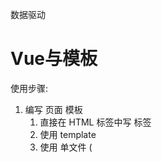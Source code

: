 数据驱动

# Vue与模板

使用步骤:

1. 编写 页面 模板 
   1. 直接在 HTML 标签中写 标签
   2. 使用 template
   3. 使用 单文件 ( <template /> )
2. 创建 Vue 的实例
   1. 在 Vue 的构造函数中提供: data, methods, computed, watcher, props, ...
3. 将 Vue 挂载到 页面中 ( mount )

# 数据驱动模型

Vue 的执行流程
1. 获得模板：模板中有“字符串变量”
2. 利用Vue 构造函数中所提供的数据来“字符串变量”，得到可以在页面中显示的标签
3. 根据字符串变量替换数据

Vue 利用 我们提供的数据 和 页面中 模板 生成了 一个新的 HTML 标签 ( node 元素 ),
替换到了 页面中 放置模板的位置.

如何实现

# 简单的模板渲染

# 虚拟DOM

目标：

1. 怎么将真正的 DOM 转换为 虚拟 DOM
2. 怎么将虚拟 DOM 转换为 真正的 DOM

深拷贝类似

day2

# 函数柯里化

参考资料:

- [函数式编程](https://llh911001.gitbooks.io/mostly-adequate-guide-chinese/content/)
- [维基百科](https://zh.wikipedia.org/wiki/%E6%9F%AF%E9%87%8C%E5%8C%96)

概念:

1. 柯里化： 一个函数原本有多个参数，只传入一个参数，生成**一个**新函数，有新函数接收剩下来的参数来运行得到的结构.
2. 偏函数： 一个函数原本有多个参数，只传入一部分参数，生成**一个**新函数，由新函数接收剩下的参数来运行得到结构.
3. 高阶函数：一个函数参数是一个函数，该函数对参数这个函数进行加工，得到一个函数，这加工用的函数就是高阶函数.

为什么使用柯里化？为了性能，使用柯里化可以缓存一部分能力

使用两个案例来说明:

1. 判断元素
2. 虚拟DOM 的render方法

1. 判断元素： 

Vue本质 上是使用 HTML 的字符串作为模板的，将字符串的 模板 转换为 AST, 在转换为 VNode.

- 模板 -> AST
- AST -> VNode
- Vnode -> DOM

哪一个阶段最消耗性能？

最消耗性能的是字符串解析( 模板 -> AST )

例子：let s = "1 + 2 * ( 3 + 4 ( 5 + 6 ))"
写一个程序，解析这个表达式，得到结果 ( 一般化 )
我们一般会将这个表达式转换为 "波兰式" 表达式，然后使用栈结构来运算

在 Vue 中每一个标签可以是真正的HTML标签, 也可以是自定义组件，如何区分？

在 Vue 源代码中其实将所有可用的 HTML 标签已经存起来了.

假设这里是考虑几个标签：

````js
let tags = 'div,p,a,img,ul,li'.split(',');
````
需要一个函数，判断一个标签名是否为 内置的 标签

````js
function isHTMLTag(tagName) {
    tagName = tagName.toLowerCase();
    return tags.includes(tagName)
}
````

模板是任意编写的，可以写的很简单, 也可以到很复杂，includes 内部也是要循环的

如果 6 中内置标签，而模板中有 10 个标签需要判断，那么就需要执行 60 次循环· 

2. 虚拟DOM 的 render 方法

vue 项目 *模板 转换为 抽象语法* 需要执行几次？？？

- 页面一开始加载需要渲染
- 每一个属性（ 响应式 ）数据在发生变化的时候 要渲染
- watch computed 等等

d1中06的代码 每一次渲染的时候，模板，模板就会被解析一次（简化的解析方法）

render 的作用是将虚拟DOM 转换为 真正的 DOM 加到页面中

- 虚拟 DOM 可以降级理解为AST
- 一个项目运行的时候 模板是不会变的，就表示AST是不会变的 

可以将代码进行优化，将虚拟 DOM 缓存起来，生成一个函数，函数只需要传入数据 就可以得到一个真正的DOM

# 响应式原理

- 我们在使用 Vue 时候，赋值属性获得属性都是直接使用的 Vue 实例
- 我们在设计属性值的时候，页面的数据更新

````js
Object.defineProoerty(对象,属性名,{
   configurable: false, // 是否可配置
   writable: false, // 是否可写入 // 此属性不能与set 和 get 同时存在
   enumerable: false, // 是否可枚举
   get() {},
   set() {} 
})
````
````js
function defineReactive(target,key,value,enumerable) {
   // 函数内部是一个局部作用域,value就在函数内使用的变量 ( 闭包 )
   Object.defineProperty(target,key,{
      configurable: true,
      enumberable,
      get() {
         console.log(`读取o的 ${key} 属性`)
         return value
      },
      set(newVal) {
         console.log(`设置${key}新值为:${newVal}`)
         value = newVal
      }
   })
}
````
处理多级问题
````js
let o = {
   list: [
      {}
   ],
   a: [
      {}
   ],
   b: {}
}
````
递归处理多级


对于对象可以使用 递归来响应式化, 但是数组也需要响应式化

- push
- pop
- shift
- unshift
- resever
- sort
- splice

要做那些处理?

1. 在改变数组的数据时候,发出通知
   - Vue2 中的缺陷, 数组发生变化, 设置length无法通知 (Vue3 使用ES6中 Proxy语法 解决了这个问题)
2. 加入的元素也应该变成响应式的

技巧: 如果函数已经定义, 但是需要扩展功能,一般的处理办法:

1. 使用一个临时的函数名存储函数
2. 重新定义原来的函数
3. 定义扩展的功能
4. 调用临时的那个函数 

扩展数组的push 和 pop 如何处理?

- 直接修改 prototype **不行**
- 修改要进行响应式化的数组的原型 (__proto__)

已经将对象改成响应式的，但是如果直接给对象赋值，赋值另一个对象，那么就不是响应式的了，怎么办？
需要在set中做响应式处理


// 继承关系: arr -> Array.prototype -> Object.prototype -> ...
// 继承关系: arr -> 改写的方法 -> Array.prototype -> Object.prototype -> ...


# 发布订阅模式

- 代理方法 (app.name,app._data.name)
- 事件模型 (node: event模块)
- vue 中的 Observer 与 Watcher 和 Dep

代理方法,就是要将 app._data 中的成员 给 映射到app上

由于需要在更新的时候,更新页面的内容
所以 app._data访问的成员 与 app访问的成员应该是同一个成员

由于 app._data 已经是响应式的对象,所以只需要让app访问的成员去访问 app._data的对应的成员就可以了.

例如:
````js
app.name 转换为 app._data.name
app.xxx 转换为 app._data.xxx
````

引入了一个函数proxy(target,src,prop), 将target的操作 映射到 src.prop上
这里是因为当时没有`Proxy`语法(ES6)

之前处理的reactive方法有许多缺点，数据中属性名不能重复，需要新的方法来处理

提供一个 Observer 的方法，在方法中对 属性进行处理
可以将这个方法封发到initData方法中


## 解释代理
````js
app._data.name
/*
   vue 设计，不希望访问 _ 开头的数据
   vue 中有一个潜规则：
   _开头的数据是私有数据
   $ 开头的是只读数据
*/ 
app.name 
// 将 对 _data.xxx 的访问 交给了实例

// 重点：访问 app 的 xxx 就是在访问 app._data.xxx
````
假设：
````js
var o1 = {name: '张三'}
Object.defineProperty(o2,'name',{
   configurable: true,
   enumerable: true,
   get() {
      return o1.name
   }
})
````
访问的 app 的 xxx 就是在访问 app._data.xxx

````js
Object.defineProperty(app,'name',{
   configurable: true,
   enumerable: true,
   get() {
      return app_data.name
   },
   set(newVal) {
      app._data.name = newVal
   }
})
````

将属性的操作转换为参数
````js
function proxy(app,key) {
   Object.defineProperty(app,key,{
      configurable: true,
      enumerable: true,
      get() {
         return app._data[key]
      },
      set(newVal) {
         app._data[key] = newVal
      }
   })
}
````
问题：

在vue中不仅仅是只有data属性，properties 等等
````js
function proxy(app,prop,key) {
   Object.defineProperty(app,key,{
      configurable: true,
      enumerable: true,
      get() {
         return app[prop][key]
      },
      set(newVal) {
         app[prop][key] = newVal
      }
   })
}
// 如果将_data的成员映射到 实例上
proxy(实例,'_data',属性名)
// 如果要将_properties 的成员映射到实例上
proxy(实例,'_data',属性名)
````

# 发布订阅模式

目标：解耦，让各模块之间没有紧密的联系

现在的处理办法是 属性在更新的时候 调用 mountComponent 方法.

问题：mountComponent更新的 是root根元素 ->当前虚拟DOM对应的页面DOM

在Vue中，整个的更新是按照组件为单位进行**判断**，已节点为单位进行更新.

- 如果代码中没有自定义组件，那么在比较算法的时候，会将全部的模板 对应的 虚拟 DOM 进行比较.
- 如果代码中含有自定义组件，那么在比较算法的时候，就会判断更新的是那一些组件中的属性，只会判断更新数据的组件，其他组件不会更新.

**目标，如果修改了什么属性，就尽可能只更新这些属性对应的页面DOM**

这样就一定不能将更新的代码写死.
